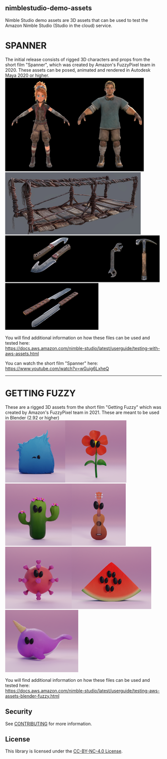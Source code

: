 ## nimblestudio-demo-assets

Nimble Studio demo assets are 3D assets that can be used to test the Amazon Nimble Studio (Studio in the cloud) service.

# SPANNER
The initial release consists of rigged 3D characters and props from the short film "Spanner",
which was created by Amazon's FuzzyPixel team in 2020.
These assets can be posed, animated and rendered in Autodesk Maya 2020 or higher.
<br>
<img src="https://raw.githubusercontent.com/aws-samples/nimblestudio-demo-assets/main/spanner/images/noa.png" height="300"><img src="https://raw.githubusercontent.com/aws-samples/nimblestudio-demo-assets/main/spanner/images/ulysse.png" height="300"><img src="https://raw.githubusercontent.com/aws-samples/nimblestudio-demo-assets/main/spanner/images/bridge.jpg" height="200">
<img src="https://raw.githubusercontent.com/aws-samples/nimblestudio-demo-assets/main/spanner/images/knife.jpg" height="150"><img src="https://raw.githubusercontent.com/aws-samples/nimblestudio-demo-assets/main/spanner/images/wrench.png" height="150"><img src="https://raw.githubusercontent.com/aws-samples/nimblestudio-demo-assets/main/spanner/images/hammer.png" height="150"><img src="https://raw.githubusercontent.com/aws-samples/nimblestudio-demo-assets/main/spanner/images/handsaw.jpg" height="150">

You will find additional information on how these files can be used and tested here:<br>
https://docs.aws.amazon.com/nimble-studio/latest/userguide/testing-with-aws-assets.html

You can watch the short film "Spanner" here:<br>
https://www.youtube.com/watch?v=wGuig6LxheQ

<hr>

# GETTING FUZZY
These are a rigged 3D assets from the short film "Getting Fuzzy" which was created by Amazon's FuzzyPixel team in 2021.
These are meant to be used in Blender (2.92 or higher)
<br>
<img src="https://raw.githubusercontent.com/aws-samples/nimblestudio-demo-assets/main/gettingfuzzy/images/fuzzypixel.png" height="200"><img src="https://raw.githubusercontent.com/aws-samples/nimblestudio-demo-assets/main/gettingfuzzy/images/flower.png" height="200"> <img src="https://raw.githubusercontent.com/aws-samples/nimblestudio-demo-assets/main/gettingfuzzy/images/cactus.png" height="200"><img src="https://raw.githubusercontent.com/aws-samples/nimblestudio-demo-assets/main/gettingfuzzy/images/ukulele.png" height="200"><img src="https://raw.githubusercontent.com/aws-samples/nimblestudio-demo-assets/main/gettingfuzzy/images/virus.png" height="200"><img src="https://raw.githubusercontent.com/aws-samples/nimblestudio-demo-assets/main/gettingfuzzy/images/watermelon.png" height="200"><img src="https://raw.githubusercontent.com/aws-samples/nimblestudio-demo-assets/main/gettingfuzzy/images/narwhal.png" height="200">

You will find additional information on how these files can be used and tested here:<br>
https://docs.aws.amazon.com/nimble-studio/latest/userguide/testing-aws-assets-blender-fuzzy.html                                                                                                                                  


## Security

See [CONTRIBUTING](CONTRIBUTING.md#security-issue-notifications) for more information.

## License

This library is licensed under the [CC-BY-NC-4.0 License](https://creativecommons.org/licenses/by-nc/4.0/).

